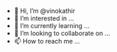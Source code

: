 - 👋 Hi, I’m @vinokathir
- 👀 I’m interested in ...
- 🌱 I’m currently learning ...
- 💞️ I’m looking to collaborate on ...
- 📫 How to reach me ...

<!---
vinokathir/vinokathir is a ✨ special ✨ repository because its `README.md` (this file) appears on your GitHub profile.
You can click the Preview link to take a look at your changes.
--->
